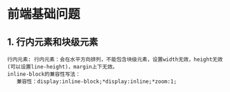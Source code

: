 # 前端基础问题

## 1. 行内元素和块级元素
    行内元素: 行内元素：会在水平方向排列，不能包含块级元素，设置width无效，height无效(可以设置line-height)，margin上下无效。
    inline-block的兼容性写法： 
       兼容性：display:inline-block;*display:inline;*zoom:1;
